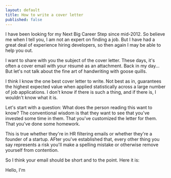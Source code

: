 ```yaml
---
layout: default
title: How to write a cover letter
published: false
---
```


I have been looking for my Next Big Career Step since mid-2012. So believe me when I tell you, I am not an expert on finding a job. But I have had a great deal of experience hiring developers, so then again I may be able to help you out.

I want to share with you the subject of the cover letter. These days, it's often a cover email with your résumé as an attachment. Back in my day... But let's not talk about the fine art of handwriting with goose quills.

I think I know the one best cover letter to write. Not best as in, guarantees the highest expected value when applied statistically across a large number of job applications. I don't know if there is such a thing, and if there is, I wouldn't know what it is.

Let's start with a question: What does the person reading this want to know? The conventional wisdom is that they want to see that you've invested some time in them. That you've customized the letter for them. That you've done some homework.

This is true whether they're in HR filtering emails or whether they're a founder of a startup. AFter you've established that, every other thing you say represents a risk you'll make a spelling mistake or otherwise remove yourself from contention.

So I think your email should be short and to the point. Here it is:

Hello, I'm